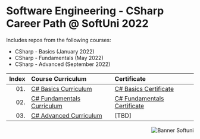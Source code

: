 # Software Engineering - CSharp Career Path @ SoftUni 2022  
Includes repos from the following courses:  
* CSharp - Basics (January 2022)
* CSharp - Fundamentals (May 2022)
* CSharp - Advanced (September 2022)

|Index | Course Curriculum | Certificate
|---: | :--- | :---
|01. | [C# Basics Curriculum](https://softuni.bg/courses/programming-basics) | [C# Basics Certificate](https://softuni.bg/certificates/details/124163/4f111e75)
|02. | [C# Fundamentals Curriculum](https://softuni.bg/courses/programming-fundamentals-csharp-java-js-python) | [C# Fundamentals Certificate](https://softuni.bg/certificates/details/139285/2a887f18)
|03. | [C# Advanced Curriculum](https://softuni.bg/modules/58/csharp-advanced/1357) | [TBD]

<p align="right">
  <img src="https://cdn.discordapp.com/attachments/659853809165533186/978742299922157678/softuniLogo-1001597880.png" alt="Banner Softuni"/>
</p>
